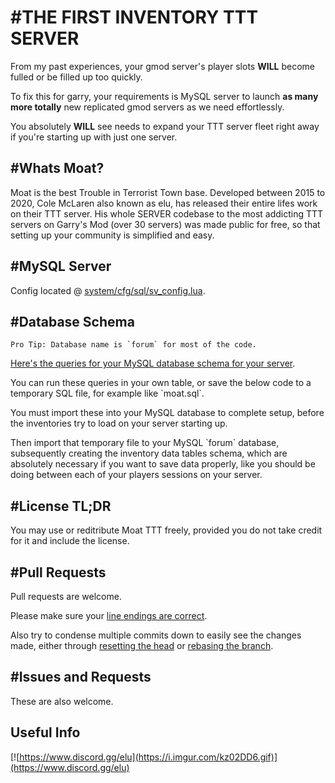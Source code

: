 #THE FIRST INVENTORY TTT SERVER
=========
From my past experiences, your gmod server's player slots __WILL__ become fulled or be filled up too quickly.

To fix this for garry, your requirements is MySQL server to launch __as many more totally__ new replicated gmod servers as we need effortlessly.

You absolutely __WILL__ see needs to expand your TTT server fleet right away if you're starting up with just one server.

#Whats Moat?
---
Moat is the best Trouble in Terrorist Town base. Developed between 2015 to 2020, Cole McLaren also known as elu, has released their entire lifes work on their TTT server. His whole SERVER codebase to the most addicting TTT servers on Garry's Mod (over 30 servers) was made public for free, so that setting up your community is simplified and easy.

#MySQL Server
---
Config located @ [system/cfg/sql/sv_config.lua](https://github.com/colemclaren/moat-gg-ttt/blob/master/addons/moat_addons/lua/system/cfg/sql/sv_config.lua#L3-L6).


#Database Schema
---
``Pro Tip: Database name is `forum` for most of the code.``

[Here's the queries for your MySQL database schema for your server](https://github.com/colemclaren/moat-gg-ttt/blob/master/db/schema).

You can run these queries in your own table, or save the below code to a temporary SQL file, for example like \`moat.sql\`.

You must import these into your MySQL database to complete setup, before the inventories try to load on your server starting up.

Then import that temporary file to your MySQL \`forum\` database, subsequently creating the inventory data tables schema, which are absolutely necessary if you want to save data properly, like you should be doing between each of your players sessions on your server.

#License TL;DR
---
You may use or reditribute Moat TTT freely, provided you do not take credit for it and include the license.

#Pull Requests
---
Pull requests are welcome.

Please make sure your [line endings are correct](https://help.github.com/articles/dealing-with-line-endings/).

Also try to condense multiple commits down to easily see the changes made, either through [resetting the head](http://stackoverflow.com/a/5201642) or [rebasing the branch](http://stackoverflow.com/a/5189600).

#Issues and Requests
---
These are also welcome.

Useful Info
---
[![https://www.discord.gg/elu](https://i.imgur.com/kz02DD6.gif)](https://www.discord.gg/elu)
